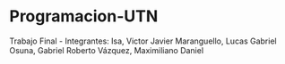 # Programacion-UTN
Trabajo Final - Integrantes: 
Isa, Victor Javier
Maranguello, Lucas Gabriel 
Osuna, Gabriel Roberto
Vázquez, Maximiliano Daniel
